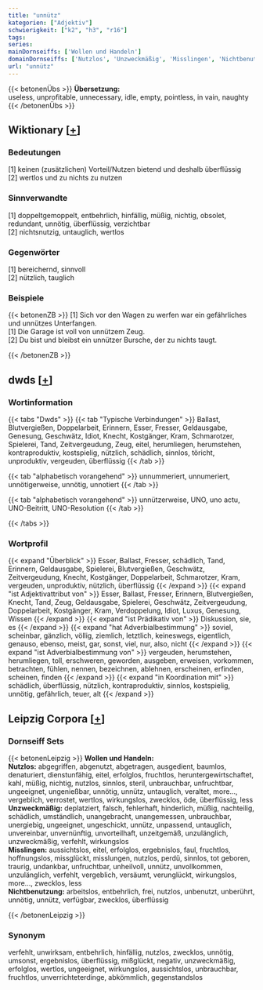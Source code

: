 ```yaml
---
title: "unnütz"
kategorien: ["Adjektiv"]
schwierigkeit: ["k2", "h3", "r16"]
tags:
series:
mainDornseiffs: ['Wollen und Handeln']
domainDornseiffs: ['Nutzlos', 'Unzweckmäßig', 'Misslingen', 'Nichtbenutzung']
url: "unnütz"
---
```


{{< betonenÜbs >}}
**Übersetzung:**  
useless, unprofitable, unnecessary, idle, empty, pointless, in vain, naughty  
{{< /betonenÜbs >}}

## Wiktionary [[+](https://de.wiktionary.org/wiki/unnütz)]

### Bedeutungen
[1] keinen (zusätzlichen) Vorteil/Nutzen bietend und deshalb überflüssig  
[2] wertlos und zu nichts zu nutzen  

### Sinnverwandte
[1] doppeltgemoppelt, entbehrlich, hinfällig, müßig, nichtig, obsolet, redundant, unnötig, überflüssig, verzichtbar  
[2] nichtsnutzig, untauglich, wertlos  

### Gegenwörter
[1] bereichernd, sinnvoll  
[2] nützlich, tauglich  

### Beispiele
{{< betonenZB >}}
[1] Sich vor den Wagen zu werfen war ein gefährliches und unnützes Unterfangen.  
[1] Die Garage ist voll von unnützem Zeug.  
[2] Du bist und bleibst ein unnützer Bursche, der zu nichts taugt.  

{{< /betonenZB >}}


## dwds [[+](https://www.dwds.de/wb/unnütz)]

### Wortinformation
{{< tabs "Dwds" >}}
{{< tab "Typische Verbindungen" >}}
Ballast, Blutvergießen, Doppelarbeit, Erinnern, Esser, Fresser, Geldausgabe, Genesung, Geschwätz, Idiot, Knecht, Kostgänger, Kram, Schmarotzer, Spielerei, Tand, Zeitvergeudung, Zeug, eitel, herumliegen, herumstehen, kontraproduktiv, kostspielig, nützlich, schädlich, sinnlos, töricht, unproduktiv, vergeuden, überflüssig
{{< /tab >}}

{{< tab "alphabetisch vorangehend" >}}
unnummeriert, unnumeriert, unnötigerweise, unnötig, unnotiert
{{< /tab >}}

{{< tab "alphabetisch vorangehend" >}}
unnützerweise, UNO, uno actu, UNO-Beitritt, UNO-Resolution
{{< /tab >}}

{{< /tabs >}}

### Wortprofil
{{< expand "Überblick" >}} Esser, Ballast, Fresser, schädlich, Tand, Erinnern, Geldausgabe, Spielerei, Blutvergießen, Geschwätz, Zeitvergeudung, Knecht, Kostgänger, Doppelarbeit, Schmarotzer, Kram, vergeuden, unproduktiv, nützlich, überflüssig {{< /expand >}}
{{< expand "ist Adjektivattribut von" >}} Esser, Ballast, Fresser, Erinnern, Blutvergießen, Knecht, Tand, Zeug, Geldausgabe, Spielerei, Geschwätz, Zeitvergeudung, Doppelarbeit, Kostgänger, Kram, Verdoppelung, Idiot, Luxus, Genesung, Wissen {{< /expand >}}
{{< expand "ist Prädikativ von" >}} Diskussion, sie, es {{< /expand >}}
{{< expand "hat Adverbialbestimmung" >}} soviel, scheinbar, gänzlich, völlig, ziemlich, letztlich, keineswegs, eigentlich, genauso, ebenso, meist, gar, sonst, viel, nur, also, nicht {{< /expand >}}
{{< expand "ist Adverbialbestimmung von" >}} vergeuden, herumstehen, herumliegen, toll, erschweren, geworden, ausgeben, erweisen, vorkommen, betrachten, fühlen, nennen, bezeichnen, ablehnen, erscheinen, erfinden, scheinen, finden {{< /expand >}}
{{< expand "in Koordination mit" >}} schädlich, überflüssig, nützlich, kontraproduktiv, sinnlos, kostspielig, unnötig, gefährlich, teuer, alt {{< /expand >}}

## Leipzig Corpora [[+](https://corpora.uni-leipzig.de/en/res?word=unnütz&corpusId=deu_newscrawl-public_2018)]

### Dornseiff Sets
{{< betonenLeipzig >}}
**Wollen und Handeln:**  
**Nutzlos:** abgegriffen, abgenutzt, abgetragen, ausgedient, baumlos, denaturiert, dienstunfähig, eitel, erfolglos, fruchtlos, heruntergewirtschaftet, kahl, müßig, nichtig, nutzlos, sinnlos, steril, unbrauchbar, unfruchtbar, ungeeignet, ungenießbar, unnötig, unnütz, untauglich, veraltet, more..., vergeblich, verrostet, wertlos, wirkungslos, zwecklos, öde, überflüssig, less  
**Unzweckmäßig:** deplatziert, falsch, fehlerhaft, hinderlich, müßig, nachteilig, schädlich, umständlich, unangebracht, unangemessen, unbrauchbar, unergiebig, ungeeignet, ungeschickt, unnütz, unpassend, untauglich, unvereinbar, unvernünftig, unvorteilhaft, unzeitgemäß, unzulänglich, unzweckmäßig, verfehlt, wirkungslos  
**Misslingen:** aussichtslos, eitel, erfolglos, ergebnislos, faul, fruchtlos, hoffnungslos, missglückt, misslungen, nutzlos, perdü, sinnlos, tot geboren, traurig, undankbar, unfruchtbar, unheilvoll, unnütz, unvollkommen, unzulänglich, verfehlt, vergeblich, versäumt, verunglückt, wirkungslos, more..., zwecklos, less  
**Nichtbenutzung:** arbeitslos, entbehrlich, frei, nutzlos, unbenutzt, unberührt, unnötig, unnütz, verfügbar, zwecklos, überflüssig  

{{< /betonenLeipzig >}}

### Synonym
verfehlt, unwirksam, entbehrlich, hinfällig, nutzlos, zwecklos, unnötig, umsonst, ergebnislos, überflüssig, mißglückt, negativ, unzweckmäßig, erfolglos, wertlos, ungeeignet, wirkungslos, aussichtslos, unbrauchbar, fruchtlos, unverrichteterdinge, abkömmlich, gegenstandslos

